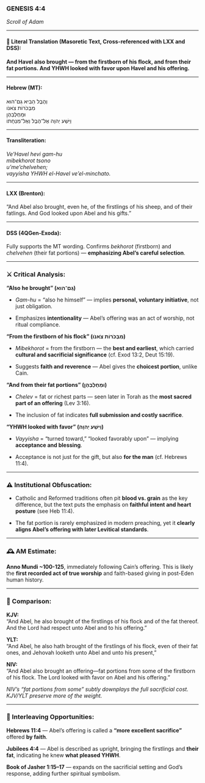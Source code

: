 ### **GENESIS 4:4**

_Scroll of Adam_

---

#### 📜 Literal Translation (Masoretic Text, Cross-referenced with LXX and DSS):

**And Havel also brought — from the firstborn of his flock, and from their fat portions. And YHWH looked with favor upon Havel and his offering.**

---

#### Hebrew (MT):

וְהֶבֶל הֵבִיא גַם־הוּא  
מִבְּכֹרוֹת צֹאנֹו  
וּמֵחֶלְבֵהֶן  
וַיִּשַׁע יְהוָה אֶל־הֶבֶל וְאֶל־מִנְחָתוֹ

---

#### Transliteration:

_Ve’Havel hevi gam-hu  
mibekhorot tsono  
u’me’chelvehen;  
vayyisha YHWH el-Havel ve’el-minchato._

---

#### LXX (Brenton):

“And Abel also brought, even he, of the firstlings of his sheep, and of their fatlings. And God looked upon Abel and his gifts.”

---

#### DSS (4QGen-Exoda):

Fully supports the MT wording. Confirms _bekhorot_ (firstborn) and _chelvehen_ (their fat portions) — **emphasizing Abel’s careful selection**.

---

### ⚔️ Critical Analysis:

**“Also he brought” (גַּם־הוּא)**

- _Gam-hu_ = “also he himself” — implies **personal, voluntary initiative**, not just obligation.
    
- Emphasizes **intentionality** — Abel’s offering was an act of worship, not ritual compliance.
    

**“From the firstborn of his flock” (מִבְּכֹרוֹת צֹאנֹו)**

- _Mibekhorot_ = from the firstborn — the **best and earliest**, which carried **cultural and sacrificial significance** (cf. Exod 13:2, Deut 15:19).
    
- Suggests **faith and reverence** — Abel gives the **choicest portion**, unlike Cain.
    

**“And from their fat portions” (וּמֵחֶלְבֵהֶן)**

- _Chelev_ = fat or richest parts — seen later in Torah as the **most sacred part of an offering** (Lev 3:16).
    
- The inclusion of fat indicates **full submission and costly sacrifice**.
    

**“YHWH looked with favor” (וַיִּשַׁע יְהוָה)**

- _Vayyisha_ = “turned toward,” “looked favorably upon” — implying **acceptance and blessing**.
    
- Acceptance is not just for the gift, but also **for the man** (cf. Hebrews 11:4).
    

---

### ⚠️ Institutional Obfuscation:

- Catholic and Reformed traditions often pit **blood vs. grain** as the key difference, but the text puts the emphasis on **faithful intent and heart posture** (see Heb 11:4).
    
- The fat portion is rarely emphasized in modern preaching, yet it **clearly aligns Abel’s offering with later Levitical standards**.
    

---

### 🕰️ AM Estimate:

**Anno Mundi ~100-125**, immediately following Cain’s offering. This is likely the **first recorded act of true worship** and faith-based giving in post-Eden human history.

---

### 📖 Comparison:

**KJV:**  
“And Abel, he also brought of the firstlings of his flock and of the fat thereof. And the Lord had respect unto Abel and to his offering.”

**YLT:**  
“And Abel, he also hath brought of the firstlings of his flock, even of their fat ones, and Jehovah looketh unto Abel and unto his present,”

**NIV:**  
“And Abel also brought an offering—fat portions from some of the firstborn of his flock. The Lord looked with favor on Abel and his offering.”

_NIV’s “fat portions from some” subtly downplays the full sacrificial cost. KJV/YLT preserve more of the weight._

---

### 🔗 Interleaving Opportunities:

**Hebrews 11:4** — Abel’s offering is called a **“more excellent sacrifice”** offered **by faith**.

**Jubilees 4:4** — Abel is described as upright, bringing the firstlings and **their fat**, indicating he knew **what pleased YHWH**.

**Book of Jasher 1:15–17** — expands on the sacrificial setting and God’s response, adding further spiritual symbolism.